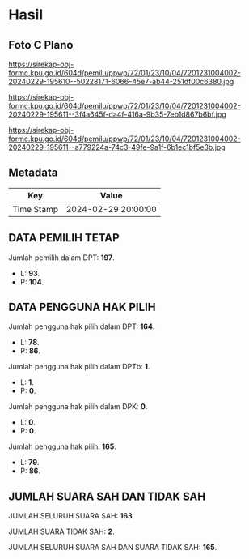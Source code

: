 # Hasil

## Foto C Plano

https://sirekap-obj-formc.kpu.go.id/604d/pemilu/ppwp/72/01/23/10/04/7201231004002-20240229-195610--50228171-6066-45e7-ab44-251df00c6380.jpg

https://sirekap-obj-formc.kpu.go.id/604d/pemilu/ppwp/72/01/23/10/04/7201231004002-20240229-195611--3f4a645f-da4f-416a-9b35-7eb1d867b6bf.jpg

https://sirekap-obj-formc.kpu.go.id/604d/pemilu/ppwp/72/01/23/10/04/7201231004002-20240229-195611--a779224a-74c3-49fe-9a1f-6b1ec1bf5e3b.jpg


## Metadata

| Key        | Value               |
| ---------- | ------------------- |
| Time Stamp | 2024-02-29 20:00:00 |


## DATA PEMILIH TETAP

Jumlah pemilih dalam DPT: **197**.
 * L: **93**.
 * P: **104**.

## DATA PENGGUNA HAK PILIH

Jumlah pengguna hak pilih dalam DPT: **164**.
 * L: **78**.
 * P: **86**.

Jumlah pengguna hak pilih dalam DPTb: **1**.
 * L: **1**.
 * P: **0**.

Jumlah pengguna hak pilih dalam DPK: **0**.
 * L: **0**.
 * P: **0**.

Jumlah pengguna hak pilih: **165**.
 * L: **79**.
 * P: **86**.

## JUMLAH SUARA SAH DAN TIDAK SAH

JUMLAH SELURUH SUARA SAH: **163**.

JUMLAH SUARA TIDAK SAH: **2**.

JUMLAH SELURUH SUARA SAH DAN SUARA TIDAK SAH: **165**.


